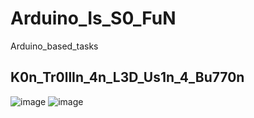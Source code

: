 # Arduino_Is_S0_FuN
  Arduino_based_tasks
## K0n_Tr0llIn_4n_L3D_Us1n_4_Bu770n 

![image](https://user-images.githubusercontent.com/120293775/208920065-1d05fefe-ad91-4c61-a1c9-7b5bf33f394c.png)
![image](https://user-images.githubusercontent.com/120293775/208920458-72552d4e-74b7-4763-9961-935a2aab7527.png)

